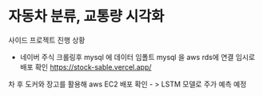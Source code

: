 # 자동차 분류, 교통량 시각화

사이드 프로젝트 진행 상황
- 네이버 주식 크롤링후 mysql 에 데이터 임폴트 
mysql 을 aws rds에 연결  임시로 배포 확인
https://stock-sable.vercel.app/

차 후  도커와 장고를 활용해 aws EC2 배포 확인 - >  LSTM 모델로 주가 예측 예정
